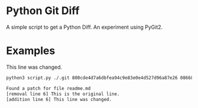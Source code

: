 # Python Git Diff

A simple script to get a Python Diff. An experiment using PyGit2. 

# Examples 
This line was changed.


```sh
python3 script.py ./.git 800cde4d7a6dbfea94c9e83e0e4d527d96a87e26 086688590be41370fb120afc3fbe9c5f05b119f9

Found a patch for file readme.md
[removal line 6] This is the original line.
[addition line 6] This line was changed.
``` 

